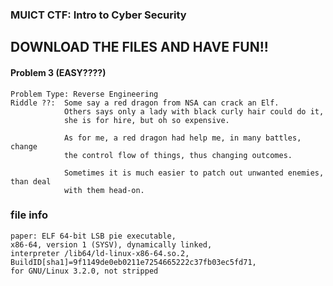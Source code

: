### MUICT CTF: Intro to Cyber Security 
## DOWNLOAD THE FILES AND HAVE FUN!!
#### Problem 3 (EASY????)
``` 
Problem Type: Reverse Engineering  
Riddle ??:  Some say a red dragon from NSA can crack an Elf. 
            Others says only a lady with black curly hair could do it,
            she is for hire, but oh so expensive.
            
            As for me, a red dragon had help me, in many battles, change
            the control flow of things, thus changing outcomes. 

            Sometimes it is much easier to patch out unwanted enemies, than deal 
            with them head-on.
```

### file info
```
paper: ELF 64-bit LSB pie executable, 
x86-64, version 1 (SYSV), dynamically linked, 
interpreter /lib64/ld-linux-x86-64.so.2, 
BuildID[sha1]=9f1149de0eb0211e7254665222c37fb03ec5fd71, 
for GNU/Linux 3.2.0, not stripped
```
